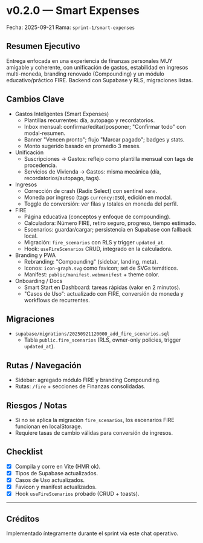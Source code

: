 # v0.2.0 — Smart Expenses

Fecha: 2025-09-21
Rama: `sprint-1/smart-expenses`

## Resumen Ejecutivo
Entrega enfocada en una experiencia de finanzas personales MUY amigable y coherente, con unificación de gastos, estabilidad en ingresos multi-moneda, branding renovado (Compounding) y un módulo educativo/práctico FIRE. Backend con Supabase y RLS, migraciones listas.

## Cambios Clave
- Gastos Inteligentes (Smart Expenses)
  - Plantillas recurrentes: día, autopago y recordatorios.
  - Inbox mensual: confirmar/editar/posponer; "Confirmar todo" con modal-resumen.
  - Banner "Vencen pronto"; flujo "Marcar pagado"; badges y stats.
  - Monto sugerido basado en promedio 3 meses.
- Unificación
  - Suscripciones → Gastos: reflejo como plantilla mensual con tags de procedencia.
  - Servicios de Vivienda → Gastos: misma mecánica (día, recordatorios/autopago, tags).
- Ingresos
  - Corrección de crash (Radix Select) con sentinel `none`.
  - Moneda por ingreso (tags `currency:ISO`), edición en modal.
  - Toggle de conversión: ver filas y totales en moneda del perfil.
- FIRE
  - Página educativa (conceptos y enfoque de compounding).
  - Calculadora: Número FIRE, retiro seguro, progreso, tiempo estimado.
  - Escenarios: guardar/cargar; persistencia en Supabase con fallback local.
  - Migración: `fire_scenarios` con RLS y trigger `updated_at`.
  - Hook: `useFireScenarios` CRUD, integrado en la calculadora.
- Branding y PWA
  - Rebranding: "Compounding" (sidebar, landing, meta).
  - Iconos: `icon-graph.svg` como favicon; set de SVGs temáticos.
  - Manifest: `public/manifest.webmanifest` + theme color.
- Onboarding / Docs
  - Smart Start en Dashboard: tareas rápidas (valor en 2 minutos).
  - "Casos de Uso": actualizado con FIRE, conversión de moneda y workflows de recurrentes.

## Migraciones
- `supabase/migrations/20250921120000_add_fire_scenarios.sql`
  - Tabla `public.fire_scenarios` (RLS, owner-only policies, trigger `updated_at`).

## Rutas / Navegación
- Sidebar: agregado módulo FIRE y branding Compounding.
- Rutas: `/fire` + secciones de Finanzas consolidadas.

## Riesgos / Notas
- Si no se aplica la migración `fire_scenarios`, los escenarios FIRE funcionan en localStorage.
- Requiere tasas de cambio válidas para conversión de ingresos.

## Checklist
- [x] Compila y corre en Vite (HMR ok).
- [x] Tipos de Supabase actualizados.
- [x] Casos de Uso actualizados.
- [x] Favicon y manifest actualizados.
- [x] Hook `useFireScenarios` probado (CRUD + toasts).

---

## Créditos
Implementado íntegramente durante el sprint vía este chat operativo. 